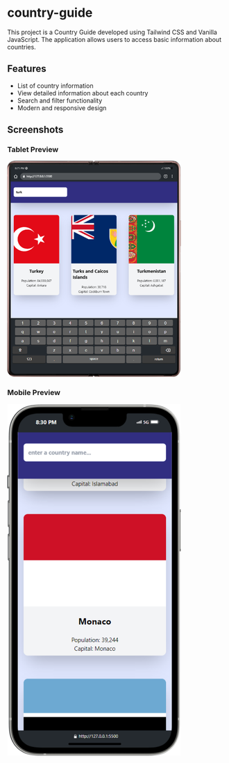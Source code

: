 # country-guide

This project is a Country Guide developed using Tailwind CSS and Vanilla JavaScript. The application allows users to access basic information about countries.

## Features

- List of country information
- View detailed information about each country
- Search and filter functionality
- Modern and responsive design

## Screenshots

### Tablet Preview

<img src='./design/tablet-design.png' width='400' height='auto'/>

### Mobile Preview

<img src='./design/mobile-design.png' width='400' height='auto'/>

